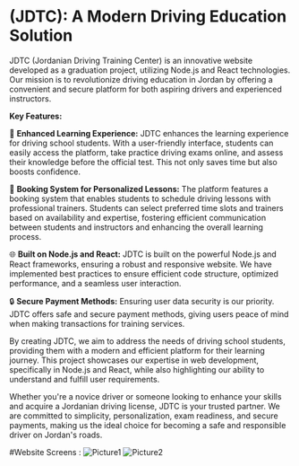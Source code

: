 # (JDTC): A Modern Driving Education Solution

JDTC (Jordanian Driving Training Center) is an innovative website developed as a graduation project, utilizing Node.js and React technologies. Our mission is to revolutionize driving education in Jordan by offering a convenient and secure platform for both aspiring drivers and experienced instructors.

**Key Features:**

📖 **Enhanced Learning Experience:** JDTC enhances the learning experience for driving school students. With a user-friendly interface, students can easily access the platform, take practice driving exams online, and assess their knowledge before the official test. This not only saves time but also boosts confidence.

🌟 **Booking System for Personalized Lessons:** The platform features a booking system that enables students to schedule driving lessons with professional trainers. Students can select preferred time slots and trainers based on availability and expertise, fostering efficient communication between students and instructors and enhancing the overall learning process.

🌐 **Built on Node.js and React:** JDTC is built on the powerful Node.js and React frameworks, ensuring a robust and responsive website. We have implemented best practices to ensure efficient code structure, optimized performance, and a seamless user interaction.

🔒 **Secure Payment Methods:** Ensuring user data security is our priority. JDTC offers safe and secure payment methods, giving users peace of mind when making transactions for training services.

By creating JDTC, we aim to address the needs of driving school students, providing them with a modern and efficient platform for their learning journey. This project showcases our expertise in web development, specifically in Node.js and React, while also highlighting our ability to understand and fulfill user requirements.

Whether you're a novice driver or someone looking to enhance your skills and acquire a Jordanian driving license, JDTC is your trusted partner. We are committed to simplicity, personalization, exam readiness, and secure payments, making us the ideal choice for becoming a safe and responsible driver on Jordan's roads.

#Website Screens :
![Picture1](https://github.com/Ibrahimqtish/JDTC-Jordanian-Driving-Training-Center-/assets/146377766/96ce893d-ef49-493e-a49e-e29c2b052a62) ![Picture2](https://github.com/Ibrahimqtish/JDTC-Jordanian-Driving-Training-Center-/assets/146377766/aa28f74d-7243-4543-8688-820ef1bcdeb5)
